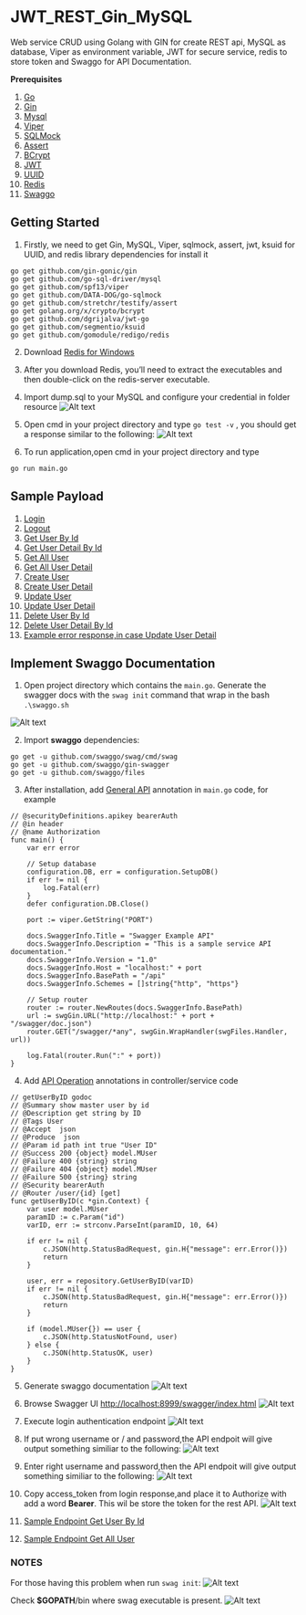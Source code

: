# JWT_REST_Gin_MySQL
Web service CRUD using Golang with GIN for create REST api, MySQL as database, Viper as environment variable, JWT for secure service, redis to store token and Swaggo for API Documentation.

**Prerequisites**

1. [Go](https://golang.org/)
2. [Gin](github.com/gin-gonic/gin)
3. [Mysql](https://www.mysql.com/downloads/)
4. [Viper](https://github.com/spf13/viper)
5. [SQLMock](https://github.com/DATA-DOG/go-sqlmock)
6. [Assert](https://godoc.org/github.com/stretchr/testify/assert)
7. [BCrypt](https://godoc.org/golang.org/x/crypto/bcrypt)
8. [JWT](https://github.com/dgrijalva/jwt-go)
9. [UUID](https://github.com/segmentio/ksuid)
10. [Redis](https://github.com/gomodule/redigo)
11. [Swaggo](https://github.com/swaggo/swag)

## Getting Started
1. Firstly, we need to get Gin, MySQL, Viper, sqlmock, assert, jwt, ksuid for UUID, and redis library dependencies for install it
```
go get github.com/gin-gonic/gin
go get github.com/go-sql-driver/mysql
go get github.com/spf13/viper
go get github.com/DATA-DOG/go-sqlmock
go get github.com/stretchr/testify/assert
go get golang.org/x/crypto/bcrypt
go get github.com/dgrijalva/jwt-go
go get github.com/segmentio/ksuid
go get github.com/gomodule/redigo/redis
```
2. Download [Redis for Windows](https://github.com/dmajkic/redis/downloads)
3. After you download Redis, you’ll need to extract the executables and then double-click on the redis-server executable.
4. Import dump.sql to your MySQL and configure your credential in folder resource
![Alt text](asset/configureCredentialDB.PNG?raw=true "Configure your credential DB")
5. Open cmd in your project directory and type `go test -v` , you should get a response similar to the following:
![Alt text](asset/testing_gin.PNG?raw=true "Response Unit Testing")

6. To run application,open cmd in your project directory and type
```
go run main.go
```

## Sample Payload
1. [Login](asset/login.PNG)
2. [Logout](asset/logout.PNG)
3. [Get User By Id](asset/getUserById.PNG)
4. [Get User Detail By Id](asset/getUserDetailById.PNG)
5. [Get All User](asset/getAllUser.PNG)
6. [Get All User Detail](asset/getAllUserDetail.PNG)
7. [Create User](asset/createUser.PNG)
8. [Create User Detail](asset/createUserDetail.PNG)
9. [Update User](asset/updateUser.PNG)
10. [Update User Detail](asset/updateUserDetail.PNG)
11. [Delete User By Id](asset/deleteUserById.PNG)
12. [Delete User Detail By Id](asset/deleteUserDetailById.PNG)
13. [Example error response,in case Update User Detail](asset/updateUserDetailError.PNG)


## Implement Swaggo Documentation
1. Open project directory which contains the `main.go`. Generate the swagger docs with the `swag init` command that wrap in the bash `.\swaggo.sh`

![Alt text](asset/swag_init_sh.PNG?raw=true "Swagg init")

2. Import __swaggo__ dependencies:
```
go get -u github.com/swaggo/swag/cmd/swag
go get -u github.com/swaggo/gin-swagger
go get -u github.com/swaggo/files
```
3. After installation, add [General API](https://github.com/swaggo/swag#general-api-info) annotation in `main.go` code, for example
```
// @securityDefinitions.apikey bearerAuth
// @in header
// @name Authorization
func main() {
	var err error

	// Setup database
	configuration.DB, err = configuration.SetupDB()
	if err != nil {
		log.Fatal(err)
	}
	defer configuration.DB.Close()

	port := viper.GetString("PORT")

	docs.SwaggerInfo.Title = "Swagger Example API"
	docs.SwaggerInfo.Description = "This is a sample service API documentation."
	docs.SwaggerInfo.Version = "1.0"
	docs.SwaggerInfo.Host = "localhost:" + port
	docs.SwaggerInfo.BasePath = "/api"
	docs.SwaggerInfo.Schemes = []string{"http", "https"}

	// Setup router
	router := router.NewRoutes(docs.SwaggerInfo.BasePath)
	url := swgGin.URL("http://localhost:" + port + "/swagger/doc.json")
	router.GET("/swagger/*any", swgGin.WrapHandler(swgFiles.Handler, url))

	log.Fatal(router.Run(":" + port))
}
```
4. Add [API Operation](https://github.com/swaggo/swag#api-operation) annotations in controller/service code
```
// getUserByID godoc
// @Summary show master user by id
// @Description get string by ID
// @Tags User
// @Accept  json
// @Produce  json
// @Param id path int true "User ID"
// @Success 200 {object} model.MUser
// @Failure 400 {string} string
// @Failure 404 {object} model.MUser
// @Failure 500 {string} string
// @Security bearerAuth
// @Router /user/{id} [get]
func getUserByID(c *gin.Context) {
	var user model.MUser
	paramID := c.Param("id")
	varID, err := strconv.ParseInt(paramID, 10, 64)

	if err != nil {
		c.JSON(http.StatusBadRequest, gin.H{"message": err.Error()})
		return
	}

	user, err = repository.GetUserByID(varID)
	if err != nil {
		c.JSON(http.StatusBadRequest, gin.H{"message": err.Error()})
		return
	}

	if (model.MUser{}) == user {
		c.JSON(http.StatusNotFound, user)
	} else {
		c.JSON(http.StatusOK, user)
	}
}
```
5. Generate swaggo documentation
![Alt text](asset/swag_dep.PNG?raw=true "Swagg init parse dependency")

6. Browse Swagger UI [http://localhost:8999/swagger/index.html](http://localhost:8999/swagger/index.html)
![Alt text](asset/swagger_ui.PNG?raw=true "Swagger UI")

7. Execute login authentication endpoint
![Alt text](asset/swaggo_login.PNG?raw=true "Swagger Login Authentication")

8. If put wrong username or / and password,the API endpoit will give output something similiar to the following:
![Alt text](asset/swaggo_login_error.PNG?raw=true "Swagger Login Authentication Bad Credentials")

9. Enter right username and password,then the API endpoit will give output something similiar to the following:
![Alt text](asset/swaggo_login_success.PNG?raw=true "Swagger Login Success")

10. Copy access_token from login response,and place it to Authorize with add a word __Bearer__. This wil be store the token for the rest API.
![Alt text](asset/swaggo_auth.PNG?raw=true "Swagger Authorizations")

11. [Sample Endpoint Get User By Id](asset/swaggo_user_id.PNG)
12. [Sample Endpoint Get All User](asset/swaggo_user_list.PNG)



### NOTES

For those having this problem when run `swag init`:
![Alt text](asset/swag_error.PNG?raw=true "Swagger Error")

Check __$GOPATH__/bin where swag executable is present.
![Alt text](asset/swag_init.PNG?raw=true "Swagger init success")
